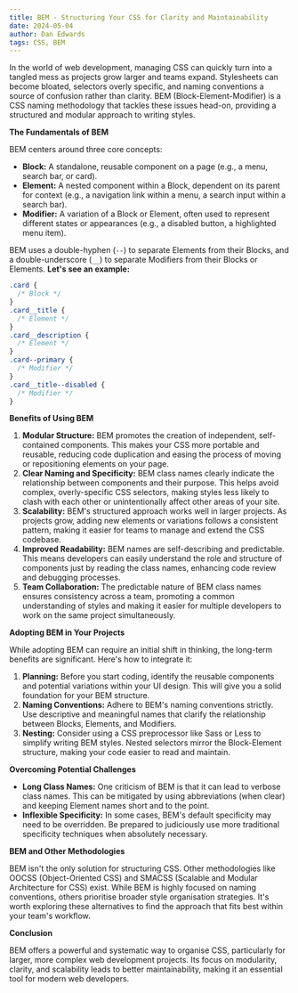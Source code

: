 ```yaml
---
title: BEM - Structuring Your CSS for Clarity and Maintainability
date: 2024-05-04
author: Dan Edwards
tags: CSS, BEM
---
```


In the world of web development, managing CSS can quickly turn into a tangled mess as projects grow larger and teams expand. Stylesheets can become bloated, selectors overly specific, and naming conventions a source of confusion rather than clarity. BEM (Block-Element-Modifier) is a CSS naming methodology that tackles these issues head-on, providing a structured and modular approach to writing styles.

**The Fundamentals of BEM**

BEM centers around three core concepts:

- **Block:** A standalone, reusable component on a page (e.g., a menu, search bar, or card).
- **Element:** A nested component within a Block, dependent on its parent for context (e.g., a navigation link within a menu, a search input within a search bar).
- **Modifier:** A variation of a Block or Element, often used to represent different states or appearances (e.g., a disabled button, a highlighted menu item).

BEM uses a double-hyphen (`--`) to separate Elements from their Blocks, and a double-underscore (`__`) to separate Modifiers from their Blocks or Elements. **Let's see an example:**

```css
.card {
  /* Block */
}
.card__title {
  /* Element */
}
.card__description {
  /* Element */
}
.card--primary {
  /* Modifier */
}
.card__title--disabled {
  /* Modifier */
}
```

**Benefits of Using BEM**

1. **Modular Structure:** BEM promotes the creation of independent, self-contained components. This makes your CSS more portable and reusable, reducing code duplication and easing the process of moving or repositioning elements on your page.
2. **Clear Naming and Specificity:** BEM class names clearly indicate the relationship between components and their purpose. This helps avoid complex, overly-specific CSS selectors, making styles less likely to clash with each other or unintentionally affect other areas of your site.
3. **Scalability:** BEM's structured approach works well in larger projects. As projects grow, adding new elements or variations follows a consistent pattern, making it easier for teams to manage and extend the CSS codebase.
4. **Improved Readability:** BEM names are self-describing and predictable. This means developers can easily understand the role and structure of components just by reading the class names, enhancing code review and debugging processes.
5. **Team Collaboration:** The predictable nature of BEM class names ensures consistency across a team, promoting a common understanding of styles and making it easier for multiple developers to work on the same project simultaneously.

**Adopting BEM in Your Projects**

While adopting BEM can require an initial shift in thinking, the long-term benefits are significant. Here's how to integrate it:

1. **Planning:** Before you start coding, identify the reusable components and potential variations within your UI design. This will give you a solid foundation for your BEM structure.
2. **Naming Conventions:** Adhere to BEM's naming conventions strictly. Use descriptive and meaningful names that clarify the relationship between Blocks, Elements, and Modifiers.
3. **Nesting:** Consider using a CSS preprocessor like Sass or Less to simplify writing BEM styles. Nested selectors mirror the Block-Element structure, making your code easier to read and maintain.

**Overcoming Potential Challenges**

- **Long Class Names:** One criticism of BEM is that it can lead to verbose class names. This can be mitigated by using abbreviations (when clear) and keeping Element names short and to the point.
- **Inflexible Specificity:** In some cases, BEM's default specificity may need to be overridden. Be prepared to judiciously use more traditional specificity techniques when absolutely necessary.

**BEM and Other Methodologies**

BEM isn't the only solution for structuring CSS. Other methodologies like OOCSS (Object-Oriented CSS) and SMACSS (Scalable and Modular Architecture for CSS) exist. While BEM is highly focused on naming conventions, others prioritise broader style organisation strategies. It's worth exploring these alternatives to find the approach that fits best within your team's workflow.

**Conclusion**

BEM offers a powerful and systematic way to organise CSS, particularly for larger, more complex web development projects. Its focus on modularity, clarity, and scalability leads to better maintainability, making it an essential tool for modern web developers.

